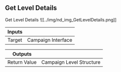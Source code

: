## Get Level Details
Get Level Details
![[../img/nd_img_GetLevelDetails.png]]

|Inputs||
|--|--|
| Target | Campaign Interface |

|Outputs||
|--|--|
| Return Value | Campaign Level Structure |
